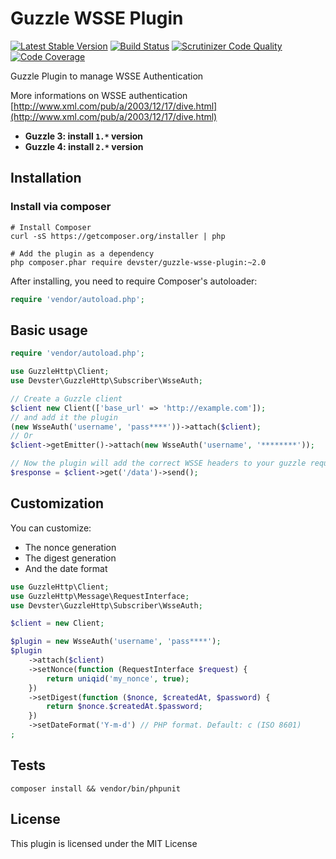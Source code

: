Guzzle WSSE Plugin
==================

[![Latest Stable Version](https://badge.fury.io/ph/devster%2Fguzzle-wsse-plugin.svg)](https://packagist.org/packages/devster/guzzle-wsse-plugin)
[![Build Status](https://travis-ci.org/devster/guzzle-wsse-plugin.png?branch=master)](https://travis-ci.org/devster/guzzle-wsse-plugin)
[![Scrutinizer Code Quality](https://scrutinizer-ci.com/g/devster/guzzle-wsse-plugin/badges/quality-score.png?b=master)](https://scrutinizer-ci.com/g/devster/guzzle-wsse-plugin/?branch=master)
[![Code Coverage](https://scrutinizer-ci.com/g/devster/guzzle-wsse-plugin/badges/coverage.png?b=master)](https://scrutinizer-ci.com/g/devster/guzzle-wsse-plugin/?branch=master)

Guzzle Plugin to manage WSSE Authentication

More informations on WSSE authentication [http://www.xml.com/pub/a/2003/12/17/dive.html](http://www.xml.com/pub/a/2003/12/17/dive.html)

* **Guzzle 3: install `1.*` version**
* **Guzzle 4: install `2.*` version**

Installation
------------

### Install via composer

```shell
# Install Composer
curl -sS https://getcomposer.org/installer | php

# Add the plugin as a dependency
php composer.phar require devster/guzzle-wsse-plugin:~2.0
```

After installing, you need to require Composer's autoloader:

```php
require 'vendor/autoload.php';
```

Basic usage
-----------

```php
require 'vendor/autoload.php';

use GuzzleHttp\Client;
use Devster\GuzzleHttp\Subscriber\WsseAuth;

// Create a Guzzle client
$client new Client(['base_url' => 'http://example.com']);
// and add it the plugin
(new WsseAuth('username', 'pass****'))->attach($client);
// Or
$client->getEmitter()->attach(new WsseAuth('username', '********'));

// Now the plugin will add the correct WSSE headers to your guzzle request
$response = $client->get('/data')->send();
```

Customization
-------------

You can customize:

* The nonce generation
* The digest generation
* And the date format

```php
use GuzzleHttp\Client;
use GuzzleHttp\Message\RequestInterface;
use Devster\GuzzleHttp\Subscriber\WsseAuth;

$client = new Client;

$plugin = new WsseAuth('username', 'pass****');
$plugin
    ->attach($client)
    ->setNonce(function (RequestInterface $request) {
        return uniqid('my_nonce', true);
    })
    ->setDigest(function ($nonce, $createdAt, $password) {
        return $nonce.$createdAt.$password;
    })
    ->setDateFormat('Y-m-d') // PHP format. Default: c (ISO 8601)
;
```

Tests
-----

    composer install && vendor/bin/phpunit

License
-------

This plugin is licensed under the MIT License
